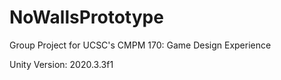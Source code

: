 # NoWallsPrototype
Group Project for UCSC's CMPM 170: Game Design Experience

Unity Version: 2020.3.3f1
